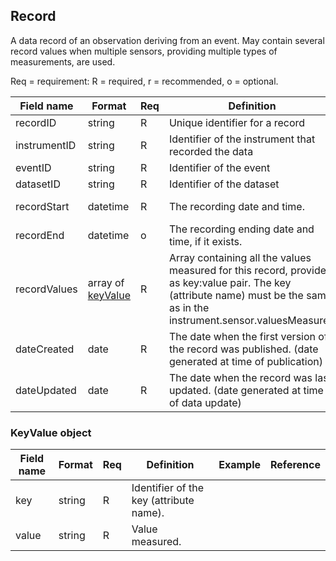 ## Record

A data record of an observation deriving from an event. May contain several record values when multiple sensors, providing multiple types of measurements, are used.

Req = requirement: R = required, r = recommended, o = optional.

| Field name | Format | Req | Definition | Example | Reference |
| ---------- | ------ | --- | ---------- | ------- | --------- |
| recordID | string | R | Unique identifier for a record | | |
| instrumentID | string | R | Identifier of the instrument that recorded the data |  | |
| eventID | string | R | Identifier of the event |  | |
| datasetID | string | R | Identifier of the dataset |  | |
| recordStart | datetime | R | The recording date and time. | 2009-05-21T12:00:00Z | |
| recordEnd | datetime | o | The recording ending date and time, if it exists. | 2009-05-21T13:00:00Z | |
| recordValues | array of [keyValue](#keyvalue-object) | R | Array containing all the values measured for this record, provided as key:value pair. The key (attribute name) must be the same as in the instrument.sensor.valuesMeasured | {"distance" : "2981", "azimuth" : "79.24", "elevation" : "3.51"} | (see KeyValue object) |
| dateCreated | date | R | The date when the first version of the record was published. (date generated at time of publication) |  |
| dateUpdated | date | R | The date when the record was last updated. (date generated at time of data update) |  |


### KeyValue object
| Field name | Format | Req | Definition | Example | Reference |
| ---------- | ------ | --- | ---------- | ------- | --------- |
| key | string | R | Identifier of the key (attribute name). | | |
| value | string | R | Value measured. | | |
